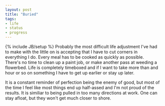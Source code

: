 ```yaml
---
layout: post
title: "Buried"
tags:
- life
- status
- progress
---
```

{% include JB/setup %}
Probably the most difficult life adjustment I've had to make with the little on is accepting that I have to cut corners in everything I do. Every meal has to be cooked as quickly as possible. There's no time to clean up a paint job, or make another pass at weeding a flowerbed. Life is completely timeboxed and if I want to take more than and hour or so on something I have to get up earlier or stay up later. 

It is a constant reminder of perfection being the enemy of good, but most of the time I feel like most things end up half-assed and I'm not proud of the results. It is similiar to being pulled in too many directions at work. One can stay afloat, but they won't get much closer to shore. 



